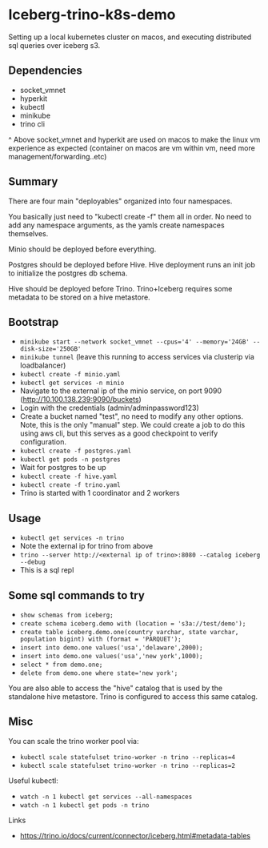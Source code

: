 # Iceberg-trino-k8s-demo
Setting up a local kubernetes cluster on macos,
and executing distributed sql queries over iceberg s3.

## Dependencies
- socket_vmnet
- hyperkit
- kubectl
- minikube
- trino cli

^ Above socket_vmnet and hyperkit are used on macos to make the linux vm experience as expected (container on macos are vm within vm, need more management/forwarding..etc)

## Summary

There are four main "deployables" organized into four namespaces.

You basically just need to "kubectl create -f" them all in order. No need to add any namespace arguments, as the yamls create namespaces themselves.

Minio should be deployed before everything.

Postgres should be deployed before Hive. Hive deployment runs an init job to initialize the postgres db schema.

Hive should be deployed before Trino. Trino+Iceberg requires some metadata to be stored on a hive metastore.

## Bootstrap
- `minikube start --network socket_vmnet --cpus='4' --memory='24GB' --disk-size='250GB'`
- `minikube tunnel` (leave this running to access services via clusterip via loadbalancer)
- `kubectl create -f minio.yaml`
- `kubectl get services -n minio`
- Navigate to the external ip of the minio service, on port 9090  (http://10.100.138.239:9090/buckets)
- Login with the credentials (admin/adminpassword123)
- Create a bucket named "test", no need to modify any other options. Note, this is the only "manual" step. We could create a job to do this using aws cli, but this serves as a good checkpoint to verify configuration.
- `kubectl create -f postgres.yaml`
- `kubectl get pods -n postgres`
- Wait for postgres to be up
- `kubectl create -f hive.yaml`
- `kubectl create -f trino.yaml`
- Trino is started with 1 coordinator and 2 workers

## Usage
- `kubectl get services -n trino`
- Note the external ip for trino from above
- `trino --server http://<external ip of trino>:8080 --catalog iceberg --debug`
- This is a sql repl

## Some sql commands to try
- `show schemas from iceberg;`
- `create schema iceberg.demo with (location = 's3a://test/demo');`
- `create table iceberg.demo.one(country varchar, state varchar, population bigint) with (format = 'PARQUET');`
- `insert into demo.one values('usa','delaware',2000);`
- `insert into demo.one values('usa','new york',1000);`
- `select * from demo.one;`
- `delete from demo.one where state='new york';`

You are also able to access the "hive" catalog that is used by the standalone hive metastore. Trino is configured to access this same catalog.


## Misc
You can scale the trino worker pool via:
- `kubectl scale statefulset trino-worker -n trino --replicas=4`
- `kubectl scale statefulset trino-worker -n trino --replicas=2`

Useful kubectl:
- `watch -n 1 kubectl get services --all-namespaces`
- `watch -n 1 kubectl get pods -n trino`

Links
- https://trino.io/docs/current/connector/iceberg.html#metadata-tables